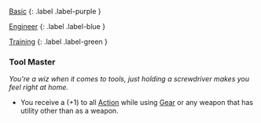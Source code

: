 
[Basic](Game/Progress#Basic)
{: .label .label-purple }

[Engineer](Game/Engineer)
{: .label .label-blue }

[Training](Game/Progress#Training)
{: .label .label-green }
### Tool Master
*You're a wiz when it comes to tools, just holding a screwdriver makes you feel right at home.*
* You receive a (+1) to all [Action](Game/Core/Terminology#Action) while using [Gear](Game/Core/Gear) or any weapon that has utility other than as a weapon.



